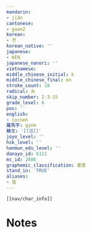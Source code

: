 ```yaml
---
mandarin:
- jiǎn
cantonese:
- gaan2
korean:
- 견
korean_native: ''
japanese:
- KEN
japanese_nanori: ''
vietnamese:
middle_chinese_initial: k
middle_chinese_final: en
stroke_count: 18
radical: 糸
skip_number: 2-3-15
grade_level: 6
pos: ''
english:
- cocoon
羅馬字: gyem
韓文: '[[겸]]'
joyo_level: ''
hsk_level: ''
hanmun_edu_level: ''
danayo_id: 6111
mc_id: 2886
graphemic_classification: 會意
stand_in: 'TRUE'
aliases:
- 茧
---
```

```meta-bind-embed
[[nav/char_info]]
```

# Notes
